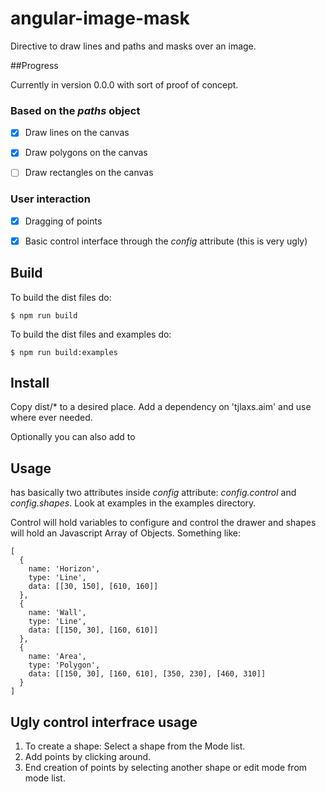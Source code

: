 # angular-image-mask

Directive to draw lines and paths and masks over an image.


##Progress

Currently in version 0.0.0 with sort of proof of concept.


### Based on the *paths* object

* [x] Draw lines on the canvas
* [x] Draw polygons on the canvas
* [ ] Draw rectangles on the canvas


### User interaction
* [x] Dragging of points
* [x] Basic control interface through the *config* attribute (this is very ugly)


## Build

To build the dist files do:
```
$ npm run build
```

To build the dist files and examples do:
```
$ npm run build:examples
```


## Install

Copy dist/* to a desired place. Add a dependency on 'tjlaxs.aim'
and use <canvas tjl-image-mask config="something"> where ever needed.

Optionally you can also add <tjl-image-mask-control config="something"/> to 


## Usage

<tjl-image-mask> has basically two attributes inside *config*
attribute: *config.control* and *config.shapes*. Look at
examples in the examples directory.

Control will hold variables to configure and control the drawer
 and shapes will hold an Javascript Array of Objects. Something
like:
```
[
  {
    name: 'Horizon',
    type: 'Line',
    data: [[30, 150], [610, 160]]
  },
  {
    name: 'Wall',
    type: 'Line',
    data: [[150, 30], [160, 610]]
  },
  {
    name: 'Area',
    type: 'Polygon',
    data: [[150, 30], [160, 610], [350, 230], [460, 310]]
  }
]
```

## Ugly control interfrace usage

1. To create a shape: Select a shape from the Mode list.
2. Add points by clicking around.
3. End creation of points by selecting another shape or edit mode from mode list.


